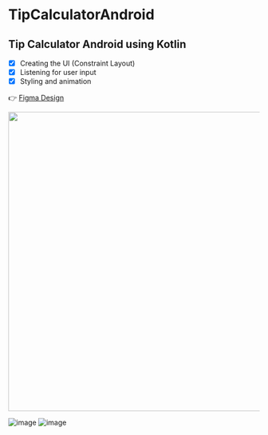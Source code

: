 # TipCalculatorAndroid

## Tip Calculator Android using Kotlin

- [x] Creating the UI (Constraint Layout)
- [x] Listening for user input
- [x] Styling and animation

:point_right: [Figma Design](https://www.figma.com/proto/ARPMAVZrOtfmDplRhjRnRA/First-Project?node-id=324%3A7&scaling=scale-down&page-id=0%3A1)



<img src="https://user-images.githubusercontent.com/59710234/212535747-87e8ae62-5e91-433a-8a6c-c984071382e2.png" height="600">

![image](https://user-images.githubusercontent.com/59710234/212499727-b7ec55eb-4ade-4a2f-8913-233af097f6ae.png)
![image](https://user-images.githubusercontent.com/59710234/212499846-667ce0b5-2f41-4d4b-8eff-cdc55e85bba7.png)



